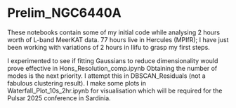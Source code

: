 # Prelim_NGC6440A

These notebooks contain some of my initial code while analysing 2 hours worth of L-band MeerKAT data.
77 hours live in Hercules (MPIfR); I have just been working with variations of 2 hours in Ilifu to grasp my first steps.

I experimented to see if fitting Gaussians to reduce dimensionality would prove effective in Hons_Resolution_comp.ipynb
Obtaining the number of modes is the next priority. I attempt this in DBSCAN_Residuals (not a fabulous clustering result).
I make some plots in Waterfall_Plot_10s_2hr.ipynb for visualisation which will be required for the Pulsar 2025 conference in Sardinia.
